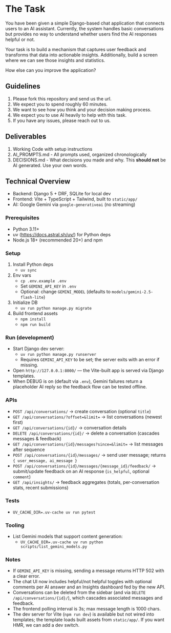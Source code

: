 # The Task

You have been given a simple Django-based chat application that connects users to an AI assistant. Currently, the system handles basic conversations but provides no way to understand whether users find the AI responses helpful or not. 

Your task is to build a mechanism that captures user feedback and transforms that data into actionable insights. Additionally, build a screen where we can see those insights and statistics.

How else can you improve the application?

## Guidelines
1. Please fork this repository and send us the url.
2. We expect you to spend roughly 60 minutes.
3. We want to see how you think and your decision making process.
4. We expect you to use AI heavily to help with this task.
5. If you have any issues, please reach out to us.

## Deliverables
1. Working Code with setup instructions
2. AI_PROMPTS.md - All prompts used, organized chronologically
3. DECISIONS.md - What decisions you made and why. This **should not** be AI generated. Use your own words.

## Technical Overview
- Backend: Django 5 + DRF, SQLite for local dev
- Frontend: Vite + TypeScript + Tailwind, built to `static/app/`
- AI: Google Gemini via `google-generativeai` (no streaming)

### Prerequisites

- Python 3.11+
- uv (https://docs.astral.sh/uv/) for Python deps
- Node.js 18+ (recommended 20+) and npm

### Setup

1. Install Python deps
   - `uv sync`
2. Env vars
   - `cp .env.example .env`
   - Set `GEMINI_API_KEY` in `.env`
   - Optional: change `GEMINI_MODEL` (defaults to `models/gemini-2.5-flash-lite`)
3. Initialize DB
   - `uv run python manage.py migrate`
4. Build frontend assets
   - `npm install`
   - `npm run build`

### Run (development)

- Start Django dev server:
  - `uv run python manage.py runserver`
  - Requires `GEMINI_API_KEY` to be set; the server exits with an error if missing.
- Open `http://127.0.0.1:8000/` — the Vite-built app is served via Django templates.
- When DEBUG is on (default via `.env`), Gemini failures return a placeholder AI reply so the feedback flow can be tested offline.

### APIs

- `POST /api/conversations/` → create conversation (optional `title`)
- `GET /api/conversations/?offset=&limit=` → list conversations (newest first)
- `GET /api/conversations/{id}/` → conversation details
- `DELETE /api/conversations/{id}/` → delete a conversation (cascades messages & feedback)
- `GET /api/conversations/{id}/messages?since=&limit=` → list messages after sequence
- `POST /api/conversations/{id}/messages/` → send user message; returns `{ user_message, ai_message }`
- `POST /api/conversations/{id}/messages/{message_id}/feedback/` → submit/update feedback on an AI response (`is_helpful`, optional `comment`)
- `GET /api/insights/` → feedback aggregates (totals, per-conversation stats, recent submissions)

### Tests

- `UV_CACHE_DIR=.uv-cache uv run pytest`

### Tooling

- List Gemini models that support content generation:
  - `UV_CACHE_DIR=.uv-cache uv run python scripts/list_gemini_models.py`

### Notes

- If `GEMINI_API_KEY` is missing, sending a message returns HTTP 502 with a clear error.
- The chat UI now includes helpful/not helpful toggles with optional comments per AI answer and an Insights dashboard fed by the new API.
- Conversations can be deleted from the sidebar (and via `DELETE /api/conversations/{id}/`), which cascades associated messages and feedback.
- The frontend polling interval is 3s; max message length is 1000 chars.
- The dev server for Vite (`npm run dev`) is available but not wired into templates; the template loads built assets from `static/app/`. If you want HMR, we can add a dev switch.
